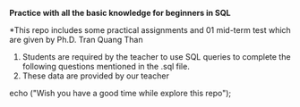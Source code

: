 **Practice with all the basic knowledge for beginners in SQL**

*This repo includes some practical assignments and 01 mid-term test which are given by Ph.D. Tran Quang Than
1. Students are required by the teacher to use SQL queries to complete the following questions mentioned in the .sql file.
2. These data are provided by our teacher


echo ("Wish you have a good time while explore this repo");



